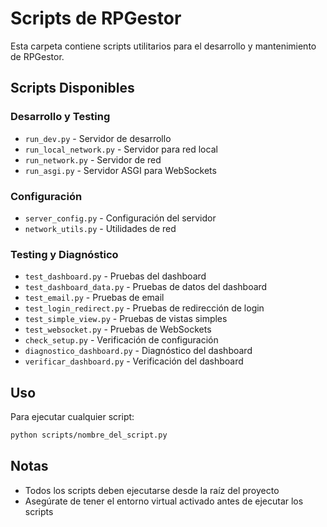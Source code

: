 # Scripts de RPGestor

Esta carpeta contiene scripts utilitarios para el desarrollo y mantenimiento de RPGestor.

## Scripts Disponibles

### Desarrollo y Testing
- `run_dev.py` - Servidor de desarrollo
- `run_local_network.py` - Servidor para red local
- `run_network.py` - Servidor de red
- `run_asgi.py` - Servidor ASGI para WebSockets

### Configuración
- `server_config.py` - Configuración del servidor
- `network_utils.py` - Utilidades de red

### Testing y Diagnóstico
- `test_dashboard.py` - Pruebas del dashboard
- `test_dashboard_data.py` - Pruebas de datos del dashboard
- `test_email.py` - Pruebas de email
- `test_login_redirect.py` - Pruebas de redirección de login
- `test_simple_view.py` - Pruebas de vistas simples
- `test_websocket.py` - Pruebas de WebSockets
- `check_setup.py` - Verificación de configuración
- `diagnostico_dashboard.py` - Diagnóstico del dashboard
- `verificar_dashboard.py` - Verificación del dashboard

## Uso

Para ejecutar cualquier script:
```bash
python scripts/nombre_del_script.py
```

## Notas
- Todos los scripts deben ejecutarse desde la raíz del proyecto
- Asegúrate de tener el entorno virtual activado antes de ejecutar los scripts